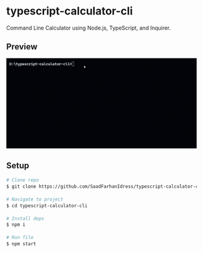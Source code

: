 # typescript-calculator-cli

Command Line Calculator using Node.js, TypeScript, and Inquirer.

## Preview

<img src="./preview.gif" />

## Setup

```bash
# Clone repo
$ git clone https://github.com/SaadFarhanIdress/typescript-calculator-cli

# Navigate to project
$ cd typescript-calculator-cli

# Install deps
$ npm i

# Run file
$ npm start
```
